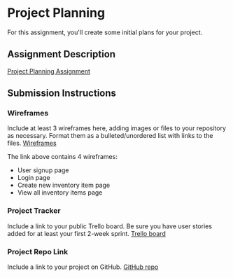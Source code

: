 # Project Planning
For this assignment, you'll create some initial plans for your project.

## Assignment Description
[Project Planning Assignment](https://education.launchcode.org/liftoff/modules/assignments/project-planning)

## Submission Instructions

### Wireframes

Include at least 3 wireframes here, adding images or files to your repository as necessary. Format them as a bulleted/unordered list with links to the files.
[Wireframes](https://github.com/laurengiro/InventoryManager/blob/master/Inital%20Wireframes.pdf)

The link above contains 4 wireframes:
* User signup page
* Login page
* Create new inventory item page
* View all inventory items page
### Project Tracker

Include a link to your public Trello board. Be sure you have user stories added for at least your first 2-week sprint.
[Trello board](https://trello.com/b/oFVtMynt/liftoff-inventory-tracker)

### Project Repo Link

Include a link to your project on GitHub.
[GitHub repo](https://github.com/laurengiro/InventoryManager)